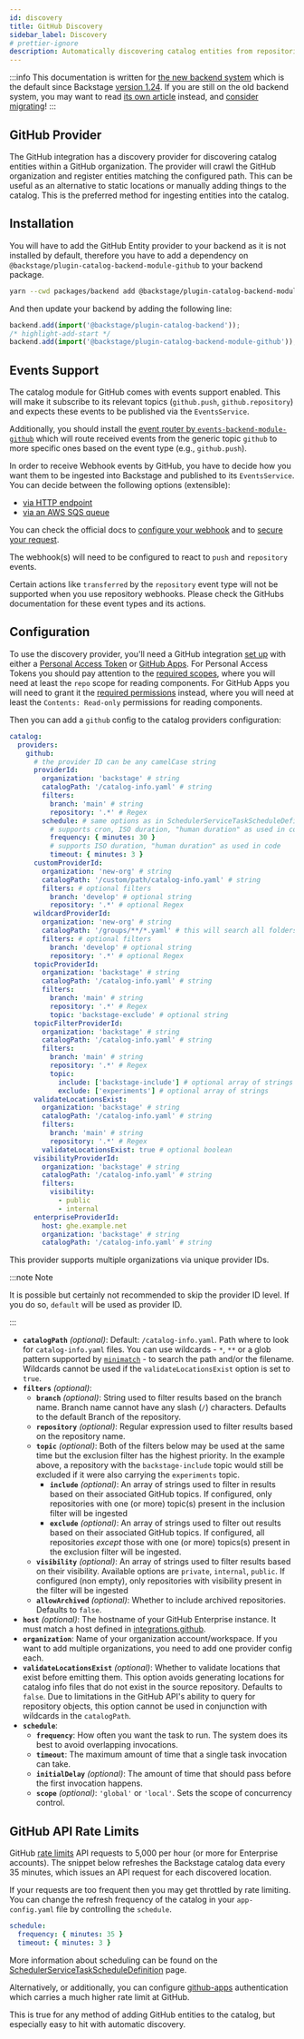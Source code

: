```yaml
---
id: discovery
title: GitHub Discovery
sidebar_label: Discovery
# prettier-ignore
description: Automatically discovering catalog entities from repositories in a GitHub organization
---
```


:::info
This documentation is written for [the new backend system](../../backend-system/index.md) which is the default since Backstage [version 1.24](../../releases/v1.24.0.md). If you are still on the old backend system, you may want to read [its own article](https://github.com/backstage/backstage/blob/v1.37.0/docs/integrations/github/discovery--old.md) instead, and [consider migrating](../../backend-system/building-backends/08-migrating.md)!
:::

## GitHub Provider

The GitHub integration has a discovery provider for discovering catalog
entities within a GitHub organization. The provider will crawl the GitHub
organization and register entities matching the configured path. This can be
useful as an alternative to static locations or manually adding things to the
catalog. This is the preferred method for ingesting entities into the catalog.

## Installation

You will have to add the GitHub Entity provider to your backend as it is not installed by default, therefore you have to add a
dependency on `@backstage/plugin-catalog-backend-module-github` to your backend
package.

```bash title="From your Backstage root directory"
yarn --cwd packages/backend add @backstage/plugin-catalog-backend-module-github
```

And then update your backend by adding the following line:

```ts title="packages/backend/src/index.ts"
backend.add(import('@backstage/plugin-catalog-backend'));
/* highlight-add-start */
backend.add(import('@backstage/plugin-catalog-backend-module-github'));
```

## Events Support

The catalog module for GitHub comes with events support enabled.
This will make it subscribe to its relevant topics (`github.push`,
`github.repository`) and expects these events to be published
via the `EventsService`.

Additionally, you should install the
[event router by `events-backend-module-github`](https://github.com/backstage/backstage/tree/master/plugins/events-backend-module-github/README.md)
which will route received events from the generic topic `github` to more specific ones
based on the event type (e.g., `github.push`).

In order to receive Webhook events by GitHub, you have to decide how you want them
to be ingested into Backstage and published to its `EventsService`.
You can decide between the following options (extensible):

- [via HTTP endpoint](https://github.com/backstage/backstage/tree/master/plugins/events-backend/README.md)
- [via an AWS SQS queue](https://github.com/backstage/backstage/tree/master/plugins/events-backend-module-aws-sqs/README.md)

You can check the official docs to [configure your webhook](https://docs.github.com/en/developers/webhooks-and-events/webhooks/creating-webhooks) and to [secure your request](https://docs.github.com/en/developers/webhooks-and-events/webhooks/securing-your-webhooks).

The webhook(s) will need to be configured to react to `push` and
`repository` events.

Certain actions like `transferred` by the `repository` event type
will not be supported when you use repository webhooks.
Please check the GitHubs documentation for these event types and
its actions.

## Configuration

To use the discovery provider, you'll need a GitHub integration
[set up](locations.md) with either a [Personal Access Token](../../getting-started/config/authentication.md) or [GitHub Apps](./github-apps.md). For Personal Access Tokens you should pay attention to the [required scopes](https://backstage.io/docs/integrations/github/locations/#token-scopes), where you will need at least the `repo` scope for reading components. For GitHub Apps you will need to grant it the [required permissions](https://backstage.io/docs/integrations/github/github-apps#app-permissions) instead, where you will need at least the `Contents: Read-only` permissions for reading components.

Then you can add a `github` config to the catalog providers configuration:

```yaml
catalog:
  providers:
    github:
      # the provider ID can be any camelCase string
      providerId:
        organization: 'backstage' # string
        catalogPath: '/catalog-info.yaml' # string
        filters:
          branch: 'main' # string
          repository: '.*' # Regex
        schedule: # same options as in SchedulerServiceTaskScheduleDefinition
          # supports cron, ISO duration, "human duration" as used in code
          frequency: { minutes: 30 }
          # supports ISO duration, "human duration" as used in code
          timeout: { minutes: 3 }
      customProviderId:
        organization: 'new-org' # string
        catalogPath: '/custom/path/catalog-info.yaml' # string
        filters: # optional filters
          branch: 'develop' # optional string
          repository: '.*' # optional Regex
      wildcardProviderId:
        organization: 'new-org' # string
        catalogPath: '/groups/**/*.yaml' # this will search all folders for files that end in .yaml
        filters: # optional filters
          branch: 'develop' # optional string
          repository: '.*' # optional Regex
      topicProviderId:
        organization: 'backstage' # string
        catalogPath: '/catalog-info.yaml' # string
        filters:
          branch: 'main' # string
          repository: '.*' # Regex
          topic: 'backstage-exclude' # optional string
      topicFilterProviderId:
        organization: 'backstage' # string
        catalogPath: '/catalog-info.yaml' # string
        filters:
          branch: 'main' # string
          repository: '.*' # Regex
          topic:
            include: ['backstage-include'] # optional array of strings
            exclude: ['experiments'] # optional array of strings
      validateLocationsExist:
        organization: 'backstage' # string
        catalogPath: '/catalog-info.yaml' # string
        filters:
          branch: 'main' # string
          repository: '.*' # Regex
        validateLocationsExist: true # optional boolean
      visibilityProviderId:
        organization: 'backstage' # string
        catalogPath: '/catalog-info.yaml' # string
        filters:
          visibility:
            - public
            - internal
      enterpriseProviderId:
        host: ghe.example.net
        organization: 'backstage' # string
        catalogPath: '/catalog-info.yaml' # string
```

This provider supports multiple organizations via unique provider IDs.

:::note Note

It is possible but certainly not recommended to skip the provider ID level.
If you do so, `default` will be used as provider ID.

:::

- **`catalogPath`** _(optional)_:
  Default: `/catalog-info.yaml`.
  Path where to look for `catalog-info.yaml` files.
  You can use wildcards - `*`, `**` or a glob pattern supported by [`minimatch`](https://github.com/isaacs/minimatch) - to search the path and/or the filename.
  Wildcards cannot be used if the `validateLocationsExist` option is set to `true`.
- **`filters`** _(optional)_:
  - **`branch`** _(optional)_:
    String used to filter results based on the branch name. Branch name cannot have any slash (`/`) characters.
    Defaults to the default Branch of the repository.
  - **`repository`** _(optional)_:
    Regular expression used to filter results based on the repository name.
  - **`topic`** _(optional)_:
    Both of the filters below may be used at the same time but the exclusion filter has the highest priority.
    In the example above, a repository with the `backstage-include` topic would still be excluded
    if it were also carrying the `experiments` topic.
    - **`include`** _(optional)_:
      An array of strings used to filter in results based on their associated GitHub topics.
      If configured, only repositories with one (or more) topic(s) present in the inclusion filter will be ingested
    - **`exclude`** _(optional)_:
      An array of strings used to filter out results based on their associated GitHub topics.
      If configured, all repositories _except_ those with one (or more) topics(s) present in the exclusion filter will be ingested.
  - **`visibility`** _(optional)_:
    An array of strings used to filter results based on their visibility. Available options are `private`, `internal`, `public`. If configured (non empty), only repositories with visibility present in the filter will be ingested
  - **`allowArchived`** _(optional)_:
    Whether to include archived repositories. Defaults to `false`.
- **`host`** _(optional)_:
  The hostname of your GitHub Enterprise instance. It must match a host defined in [integrations.github](locations.md).
- **`organization`**:
  Name of your organization account/workspace.
  If you want to add multiple organizations, you need to add one provider config each.
- **`validateLocationsExist`** _(optional)_:
  Whether to validate locations that exist before emitting them.
  This option avoids generating locations for catalog info files that do not exist in the source repository.
  Defaults to `false`.
  Due to limitations in the GitHub API's ability to query for repository objects, this option cannot be used in
  conjunction with wildcards in the `catalogPath`.
- **`schedule`**:
  - **`frequency`**:
    How often you want the task to run. The system does its best to avoid overlapping invocations.
  - **`timeout`**:
    The maximum amount of time that a single task invocation can take.
  - **`initialDelay`** _(optional)_:
    The amount of time that should pass before the first invocation happens.
  - **`scope`** _(optional)_:
    `'global'` or `'local'`. Sets the scope of concurrency control.

## GitHub API Rate Limits

GitHub [rate limits](https://docs.github.com/en/rest/overview/resources-in-the-rest-api#rate-limiting) API requests to 5,000 per hour (or more for Enterprise
accounts). The snippet below refreshes the Backstage catalog data every 35 minutes, which issues an API request for each discovered location.

If your requests are too frequent then you may get throttled by
rate limiting. You can change the refresh frequency of the catalog in your `app-config.yaml` file by controlling the `schedule`.

```yaml
schedule:
  frequency: { minutes: 35 }
  timeout: { minutes: 3 }
```

More information about scheduling can be found on the [SchedulerServiceTaskScheduleDefinition](https://backstage.io/docs/reference/backend-plugin-api.schedulerservicetaskscheduledefinition) page.

Alternatively, or additionally, you can configure [github-apps](github-apps.md) authentication
which carries a much higher rate limit at GitHub.

This is true for any method of adding GitHub entities to the catalog, but
especially easy to hit with automatic discovery.
